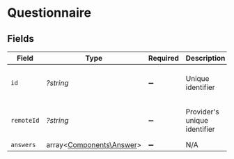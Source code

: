 # Questionnaire


## Fields

| Field                                                         | Type                                                          | Required                                                      | Description                                                   | Example                                                       |
| ------------------------------------------------------------- | ------------------------------------------------------------- | ------------------------------------------------------------- | ------------------------------------------------------------- | ------------------------------------------------------------- |
| `id`                                                          | *?string*                                                     | :heavy_minus_sign:                                            | Unique identifier                                             | 8187e5da-dc77-475e-9949-af0f1fa4e4e3                          |
| `remoteId`                                                    | *?string*                                                     | :heavy_minus_sign:                                            | Provider's unique identifier                                  | 8187e5da-dc77-475e-9949-af0f1fa4e4e3                          |
| `answers`                                                     | array<[Components\Answer](../../Models/Components/Answer.md)> | :heavy_minus_sign:                                            | N/A                                                           |                                                               |